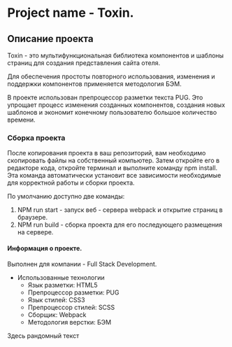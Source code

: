 # Project name - Toxin.

## Описание проекта
  Toxin - это мультифункциональная библиотека компонентов и шаблоны страниц для создания представления сайта отеля.

  Для обеспечения простоты повторного использования, изменения и поддержки компонентов применяется методология БЭМ.
  
  В проекте использован препроцессор разметки текста PUG. Это упрощает процесс изменения созданных компонентов, 
  создания новых шаблонов и экономит конечному пользователю большое количество времени.

### Сборка проекта
  После копирования проекта в ваш репозиторий, вам необходимо скопировать файлы на собственный компьютер.
  Затем откройте его в редакторе кода, откройте терминал и выполните команду npm install.
  Эта команда автоматически установит все зависимости необходимые для корректной работы и сборки проекта.

  По умолчанию доступно две команды:
  1. NPM run start - запуск веб - сервера webpack и открытие страниц в браузере.
  2. NPM run build - сборка проекта для его последующего размещения на сервере.

#### Информация о проекте.

Выполнен для компании - Full Stack Development.
+ Использованные технологии
  + Язык разметки: HTML5
  + Препроцессор разметки: PUG
  + Язык стилей: CSS3
  + Препроцессор стилей: SCSS
  + Сборщик: Webpack
  + Методология верстки: БЭМ
  


Здесь рандомный текст

